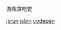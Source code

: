 游戏贪吃蛇

[jsrun](http://jsrun.net/DWyKp/)
[jsbin](https://output.jsbin.com/wivexom)
[codepen](https://codepen.io/gzwawj/pen/YbvpZN)